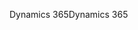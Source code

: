 <span data-ttu-id="a7987-101">Dynamics 365</span><span class="sxs-lookup"><span data-stu-id="a7987-101">Dynamics 365</span></span>